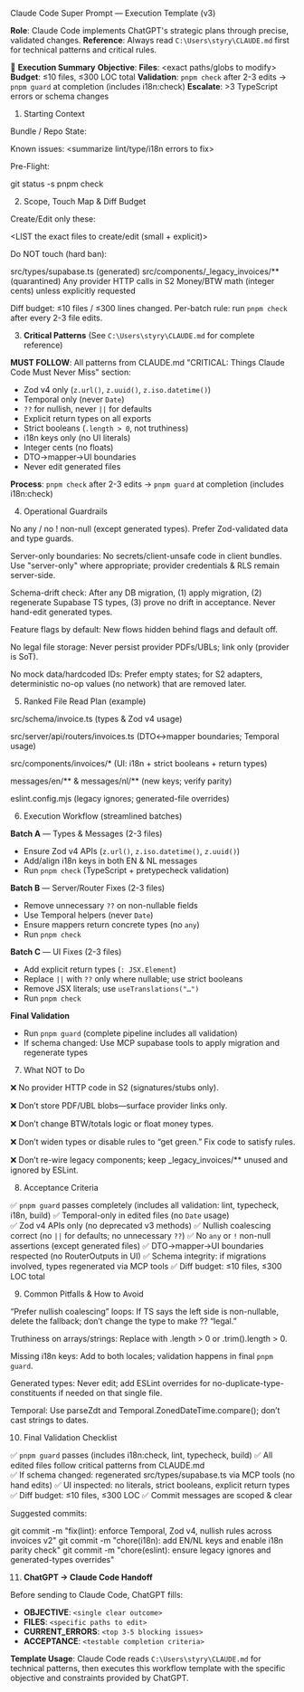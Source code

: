 Claude Code Super Prompt — Execution Template (v3)

**Role**: Claude Code implements ChatGPT's strategic plans through precise, validated changes.
**Reference**: Always read `C:\Users\styry\CLAUDE.md` first for technical patterns and critical rules.

🎯 **Execution Summary**
**Objective**: <ONE clear outcome>
**Files**: <exact paths/globs to modify>  
**Budget**: ≤10 files, ≤300 LOC total
**Validation**: `pnpm check` after 2-3 edits → `pnpm guard` at completion (includes i18n:check)
**Escalate**: >3 TypeScript errors or schema changes

1) Starting Context

Bundle / Repo State: <describe snapshot or pnpm context summary>

Known issues: <summarize lint/type/i18n errors to fix>

Pre-Flight:

git status -s
pnpm check

2) Scope, Touch Map & Diff Budget

Create/Edit only these:

<LIST the exact files to create/edit (small + explicit)>


Do NOT touch (hard ban):

src/types/supabase.ts (generated)
src/components/_legacy_invoices/** (quarantined)
Any provider HTTP calls in S2
Money/BTW math (integer cents) unless explicitly requested


Diff budget: ≤10 files / ≤300 lines changed.
Per-batch rule: run `pnpm check` after every 2-3 file edits.

3) **Critical Patterns** (See `C:\Users\styry\CLAUDE.md` for complete reference)

**MUST FOLLOW**: All patterns from CLAUDE.md "CRITICAL: Things Claude Code Must Never Miss" section:
- Zod v4 only (`z.url()`, `z.uuid()`, `z.iso.datetime()`)
- Temporal only (never `Date`) 
- `??` for nullish, never `||` for defaults
- Explicit return types on all exports
- Strict booleans (`.length > 0`, not truthiness)
- i18n keys only (no UI literals)
- Integer cents (no floats)
- DTO→mapper→UI boundaries
- Never edit generated files

**Process**: `pnpm check` after 2-3 edits → `pnpm guard` at completion (includes i18n:check)

4) Operational Guardrails

No any / no ! non-null (except generated types). Prefer Zod-validated data and type guards.

Server-only boundaries: No secrets/client-unsafe code in client bundles. Use "server-only" where appropriate; provider credentials & RLS remain server-side.

Schema-drift check: After any DB migration, (1) apply migration, (2) regenerate Supabase TS types, (3) prove no drift in acceptance. Never hand-edit generated types.

Feature flags by default: New flows hidden behind flags and default off.

No legal file storage: Never persist provider PDFs/UBLs; link only (provider is SoT).

No mock data/hardcoded IDs: Prefer empty states; for S2 adapters, deterministic no-op values (no network) that are removed later.

5) Ranked File Read Plan (example)

src/schema/invoice.ts (types & Zod v4 usage)

src/server/api/routers/invoices.ts (DTO↔mapper boundaries; Temporal usage)

src/components/invoices/* (UI: i18n + strict booleans + return types)

messages/en/** & messages/nl/** (new keys; verify parity)

eslint.config.mjs (legacy ignores; generated-file overrides)

6) Execution Workflow (streamlined batches)

**Batch A** — Types & Messages (2-3 files)
- Ensure Zod v4 APIs (`z.url()`, `z.iso.datetime()`, `z.uuid()`)
- Add/align i18n keys in both EN & NL messages  
- Run `pnpm check` (TypeScript + pretypecheck validation)

**Batch B** — Server/Router Fixes (2-3 files)  
- Remove unnecessary `??` on non-nullable fields
- Use Temporal helpers (never `Date`)
- Ensure mappers return concrete types (no `any`)
- Run `pnpm check` 

**Batch C** — UI Fixes (2-3 files)
- Add explicit return types (`: JSX.Element`)  
- Replace `||` with `??` only where nullable; use strict booleans
- Remove JSX literals; use `useTranslations("…")`
- Run `pnpm check`

**Final Validation**
- Run `pnpm guard` (complete pipeline includes all validation)
- If schema changed: Use MCP supabase tools to apply migration and regenerate types

7) What NOT to Do

❌ No provider HTTP code in S2 (signatures/stubs only).

❌ Don’t store PDF/UBL blobs—surface provider links only.

❌ Don’t change BTW/totals logic or float money types.

❌ Don’t widen types or disable rules to “get green.” Fix code to satisfy rules.

❌ Don’t re-wire legacy components; keep _legacy_invoices/** unused and ignored by ESLint.

8) Acceptance Criteria

✅ `pnpm guard` passes completely (includes all validation: lint, typecheck, i18n, build)
✅ Temporal-only in edited files (no `Date` usage)  
✅ Zod v4 APIs only (no deprecated v3 methods)
✅ Nullish coalescing correct (no `||` for defaults; no unnecessary `??`)
✅ No `any` or `!` non-null assertions (except generated files)
✅ DTO→mapper→UI boundaries respected (no RouterOutputs in UI)
✅ Schema integrity: if migrations involved, types regenerated via MCP tools
✅ Diff budget: ≤10 files, ≤300 LOC total

9) Common Pitfalls & How to Avoid

“Prefer nullish coalescing” loops: If TS says the left side is non-nullable, delete the fallback; don’t change the type to make ?? “legal.”

Truthiness on arrays/strings: Replace with .length > 0 or .trim().length > 0.

Missing i18n keys: Add to both locales; validation happens in final `pnpm guard`.

Generated types: Never edit; add ESLint overrides for no-duplicate-type-constituents if needed on that single file.

Temporal: Use parseZdt and Temporal.ZonedDateTime.compare(); don’t cast strings to dates.

10) Final Validation Checklist

✅ `pnpm guard` passes (includes i18n:check, lint, typecheck, build)
✅ All edited files follow critical patterns from CLAUDE.md  
✅ If schema changed: regenerated src/types/supabase.ts via MCP tools (no hand edits)
✅ UI inspected: no literals, strict booleans, explicit return types
✅ Diff budget: ≤10 files, ≤300 LOC
✅ Commit messages are scoped & clear

Suggested commits:

git commit -m "fix(lint): enforce Temporal, Zod v4, nullish rules across invoices v2"
git commit -m "chore(i18n): add EN/NL keys and enable i18n parity check"
git commit -m "chore(eslint): ensure legacy ignores and generated-types overrides"

11) **ChatGPT → Claude Code Handoff**

Before sending to Claude Code, ChatGPT fills:
- **OBJECTIVE**: `<single clear outcome>`
- **FILES**: `<specific paths to edit>`
- **CURRENT_ERRORS**: `<top 3-5 blocking issues>`
- **ACCEPTANCE**: `<testable completion criteria>`

**Template Usage**: Claude Code reads `C:\Users\styry\CLAUDE.md` for technical patterns, then executes this workflow template with the specific objective and constraints provided by ChatGPT.